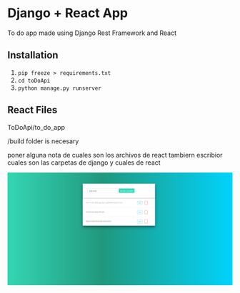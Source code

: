 # Django + React App 
To do app made using Django Rest Framework and React


## Installation
1. `pip freeze > requirements.txt`
2. `cd toDoApi`
3. `python manage.py runserver`

## React Files
ToDoApi/to_do_app 

/build folder is necesary

poner alguna nota de cuales son los archivos de react
tambiern escribior cuales son las carpetas de django y cuales de react

![Screen](https://github.com/santiago120600/Django-React_App/blob/main/screen.png)

